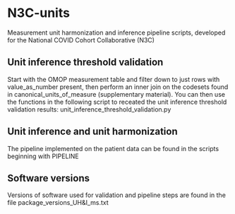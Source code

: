# N3C-units
Measurement unit harmonization and inference pipeline scripts, developed for the National COVID Cohort Collaborative (N3C)

## Unit inference threshold validation 
Start with the OMOP measurement table and filter down to just rows with value_as_number present, then perform an inner join on the codesets found in canonical_units_of_measure (supplementary material). You can then use the functions in the following script to receated the unit inference threshold validation results: unit_inference_threshold_validation.py

## Unit inference and unit harmonization
The pipeline implemented on the patient data can be found in the scripts beginning with PIPELINE

## Software versions
Versions of software used for validation and pipeline steps are found in the file package_versions_UH&I_ms.txt
